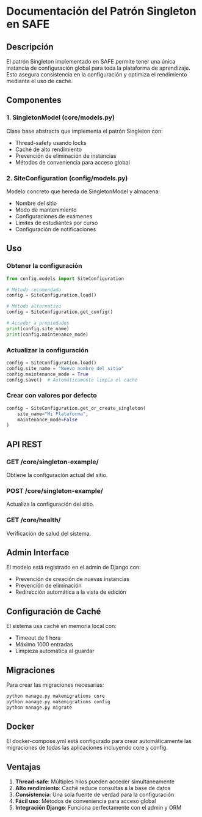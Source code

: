 # Documentación del Patrón Singleton en SAFE

## Descripción

El patrón Singleton implementado en SAFE permite tener una única instancia de configuración global para toda la plataforma de aprendizaje. Esto asegura consistencia en la configuración y optimiza el rendimiento mediante el uso de caché.

## Componentes

### 1. SingletonModel (core/models.py)
Clase base abstracta que implementa el patrón Singleton con:
- Thread-safety usando locks
- Caché de alto rendimiento
- Prevención de eliminación de instancias
- Métodos de conveniencia para acceso global

### 2. SiteConfiguration (config/models.py)
Modelo concreto que hereda de SingletonModel y almacena:
- Nombre del sitio
- Modo de mantenimiento
- Configuraciones de exámenes
- Límites de estudiantes por curso
- Configuración de notificaciones

## Uso

### Obtener la configuración
```python
from config.models import SiteConfiguration

# Método recomendado
config = SiteConfiguration.load()

# Método alternativo
config = SiteConfiguration.get_config()

# Acceder a propiedades
print(config.site_name)
print(config.maintenance_mode)
```

### Actualizar la configuración
```python
config = SiteConfiguration.load()
config.site_name = "Nuevo nombre del sitio"
config.maintenance_mode = True
config.save()  # Automáticamente limpia el caché
```

### Crear con valores por defecto
```python
config = SiteConfiguration.get_or_create_singleton(
    site_name="Mi Plataforma",
    maintenance_mode=False
)
```

## API REST

### GET /core/singleton-example/
Obtiene la configuración actual del sitio.

### POST /core/singleton-example/
Actualiza la configuración del sitio.

### GET /core/health/
Verificación de salud del sistema.

## Admin Interface

El modelo está registrado en el admin de Django con:
- Prevención de creación de nuevas instancias
- Prevención de eliminación
- Redirección automática a la vista de edición

## Configuración de Caché

El sistema usa caché en memoria local con:
- Timeout de 1 hora
- Máximo 1000 entradas
- Limpieza automática al guardar

## Migraciones

Para crear las migraciones necesarias:

```bash
python manage.py makemigrations core
python manage.py makemigrations config
python manage.py migrate
```

## Docker

El docker-compose.yml está configurado para crear automáticamente las migraciones de todas las aplicaciones incluyendo core y config.

## Ventajas

1. **Thread-safe**: Múltiples hilos pueden acceder simultáneamente
2. **Alto rendimiento**: Caché reduce consultas a la base de datos
3. **Consistencia**: Una sola fuente de verdad para la configuración
4. **Fácil uso**: Métodos de conveniencia para acceso global
5. **Integración Django**: Funciona perfectamente con el admin y ORM
